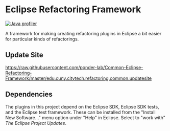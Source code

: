 # Eclipse Refactoring Framework
[![Java profiler](https://www.ej-technologies.com/images/product_banners/jprofiler_small.png)](https://www.ej-technologies.com/products/jprofiler/overview.html)

A framework for making creating refactoring plugins in Eclipse a bit easier for particular kinds of refactorings.

## Update Site
https://raw.githubusercontent.com/ponder-lab/Common-Eclipse-Refactoring-Framework/master/edu.cuny.citytech.refactoring.common.updatesite

## Dependencies
The plugins in this project depend on the Eclipse SDK, Eclipse SDK tests, and the Eclipse test framework. These can be installed from the "Install New Software..." menu option under "Help" in Eclipse. Select to "work with" *The Eclipse Project Updates*.
